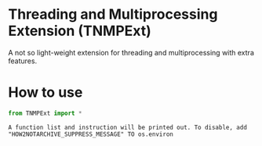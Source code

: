 # Threading and Multiprocessing Extension (TNMPExt)
A not so light-weight extension for threading and multiprocessing with extra features.

# How to use
```python
from TNMPExt import *
```

``A function list and instruction will be printed out. To disable, add "HOW2NOTARCHIVE_SUPPRESS_MESSAGE" TO os.environ``
